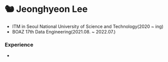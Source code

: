 # 🐿 Jeonghyeon Lee
- ITM in Seoul National University of Science and Technology(2020 ~ ing)
- BOAZ 17th Data Engineering(2021.08. ~ 2022.07.)

### Experience
- 

